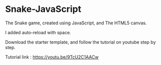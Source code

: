 # Snake-JavaScript

The Snake game, created using JavaScript, and The HTML5 canvas.

I added auto-reload with space.

Download the starter template, and follow the tutorial on youtube step by step.

Tutorial link : https://youtu.be/9TcU2C1AACw
